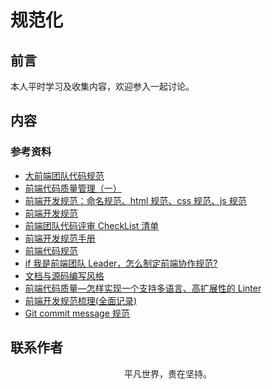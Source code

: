 # 规范化

## 前言

本人平时学习及收集内容，欢迎参入一起讨论。

## 内容

### 参考资料

- [大前端团队代码规范](https://juejin.im/post/5db919816fb9a020333c362f)
- [前端代码质量管理（一）](https://juejin.im/post/5cb5c3445188256c83279255)
- [前端开发规范：命名规范、html 规范、css 规范、js 规范](https://juejin.im/post/592d4a5b0ce463006b43b6da)
- [前端开发规范](https://github.com/senntyou/blogs/blob/master/architecture/3.md)
- [前端团队代码评审 CheckList 清单](https://juejin.im/post/5d1c6550518825330a3bfa01)
- [前端开发规范手册](https://github.com/Aaaaaashu/Guide)
- [前端代码规范](https://github.com/airbnb/javascript)
- [if 我是前端团队 Leader，怎么制定前端协作规范?](https://juejin.im/post/5d3a7134f265da1b5d57f1ed)
- [文档与源码编写风格](https://github.com/fex-team/styleguide)
- [前端代码质量—怎样实现一个支持多语言、高扩展性的 Linter](https://mp.weixin.qq.com/s/yFa2hFkmCQFyGcPiHeC0Tg)
- [前端开发规范梳理(全面记录)](https://juejin.im/post/5e3d0362e51d4526d87c605d)
- [Git commit message 规范](https://juejin.im/post/5d0b3f8c6fb9a07ec07fc5d0)

## 联系作者

<div align="center">
    <p>
        平凡世界，贵在坚持。
    </p>
    <img :src="$withBase('/about/contact.png')" />
</div>
